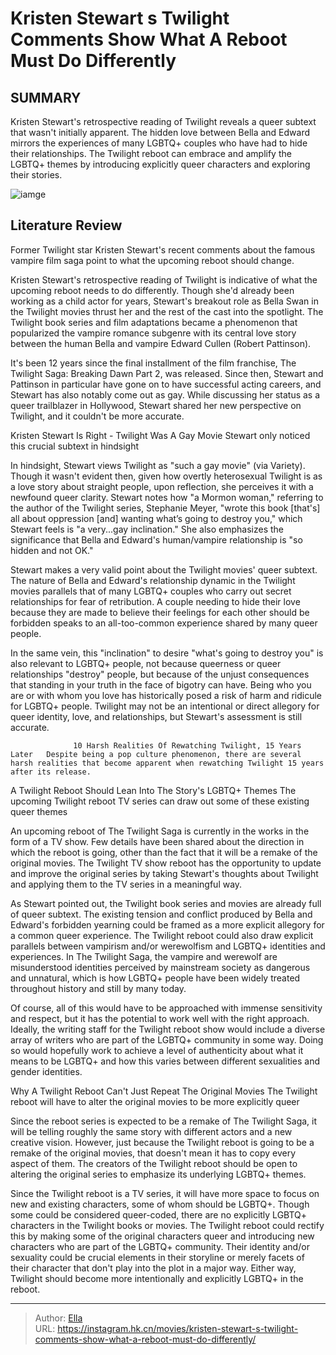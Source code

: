 # Kristen Stewart s Twilight Comments Show What A Reboot Must Do Differently


## SUMMARY 



  Kristen Stewart&#39;s retrospective reading of Twilight reveals a queer subtext that wasn&#39;t initially apparent.   The hidden love between Bella and Edward mirrors the experiences of many LGBTQ&#43; couples who have had to hide their relationships.   The Twilight reboot can embrace and amplify the LGBTQ&#43; themes by introducing explicitly queer characters and exploring their stories.  

![iamge](https://static1.srcdn.com/wordpress/wp-content/uploads/2023/12/kristen-stewart-as-bella-swan-in-twilight.jpg)

## Literature Review

Former Twilight star Kristen Stewart&#39;s recent comments about the famous vampire film saga point to what the upcoming reboot should change.




Kristen Stewart&#39;s retrospective reading of Twilight is indicative of what the upcoming reboot needs to do differently. Though she&#39;d already been working as a child actor for years, Stewart&#39;s breakout role as Bella Swan in the Twilight movies thrust her and the rest of the cast into the spotlight. The Twilight book series and film adaptations became a phenomenon that popularized the vampire romance subgenre with its central love story between the human Bella and vampire Edward Cullen (Robert Pattinson).




It&#39;s been 12 years since the final installment of the film franchise, The Twilight Saga: Breaking Dawn Part 2, was released. Since then, Stewart and Pattinson in particular have gone on to have successful acting careers, and Stewart has also notably come out as gay. While discussing her status as a queer trailblazer in Hollywood, Stewart shared her new perspective on Twilight, and it couldn&#39;t be more accurate.


 Kristen Stewart Is Right - Twilight Was A Gay Movie 
Stewart only noticed this crucial subtext in hindsight
          

In hindsight, Stewart views Twilight as &#34;such a gay movie&#34; (via Variety). Though it wasn&#39;t evident then, given how overtly heterosexual Twilight is as a love story about straight people, upon reflection, she perceives it with a newfound queer clarity. Stewart notes how &#34;a Mormon woman,&#34; referring to the author of the Twilight series, Stephanie Meyer, &#34;wrote this book [that&#39;s] all about oppression [and] wanting what’s going to destroy you,&#34; which Stewart feels is &#34;a very...gay inclination.&#34; She also emphasizes the significance that Bella and Edward&#39;s human/vampire relationship is &#34;so hidden and not OK.&#34;




Stewart makes a very valid point about the Twilight movies&#39; queer subtext. The nature of Bella and Edward&#39;s relationship dynamic in the Twilight movies parallels that of many LGBTQ&#43; couples who carry out secret relationships for fear of retribution. A couple needing to hide their love because they are made to believe their feelings for each other should be forbidden speaks to an all-too-common experience shared by many queer people.

In the same vein, this &#34;inclination&#34; to desire &#34;what&#39;s going to destroy you&#34; is also relevant to LGBTQ&#43; people, not because queerness or queer relationships &#34;destroy&#34; people, but because of the unjust consequences that standing in your truth in the face of bigotry can have. Being who you are or with whom you love has historically posed a risk of harm and ridicule for LGBTQ&#43; people. Twilight may not be an intentional or direct allegory for queer identity, love, and relationships, but Stewart&#39;s assessment is still accurate.




                  10 Harsh Realities Of Rewatching Twilight, 15 Years Later   Despite being a pop culture phenomenon, there are several harsh realities that become apparent when rewatching Twilight 15 years after its release.   



 A Twilight Reboot Should Lean Into The Story&#39;s LGBTQ&#43; Themes 
The upcoming Twilight reboot TV series can draw out some of these existing queer themes
         

An upcoming reboot of The Twilight Saga is currently in the works in the form of a TV show. Few details have been shared about the direction in which the reboot is going, other than the fact that it will be a remake of the original movies. The Twilight TV show reboot has the opportunity to update and improve the original series by taking Stewart&#39;s thoughts about Twilight and applying them to the TV series in a meaningful way.

As Stewart pointed out, the Twilight book series and movies are already full of queer subtext. The existing tension and conflict produced by Bella and Edward&#39;s forbidden yearning could be framed as a more explicit allegory for a common queer experience. The Twilight reboot could also draw explicit parallels between vampirism and/or werewolfism and LGBTQ&#43; identities and experiences. In The Twilight Saga, the vampire and werewolf are misunderstood identities perceived by mainstream society as dangerous and unnatural, which is how LGBTQ&#43; people have been widely treated throughout history and still by many today.




Of course, all of this would have to be approached with immense sensitivity and respect, but it has the potential to work well with the right approach. Ideally, the writing staff for the Twilight reboot show would include a diverse array of writers who are part of the LGBTQ&#43; community in some way. Doing so would hopefully work to achieve a level of authenticity about what it means to be LGBTQ&#43; and how this varies between different sexualities and gender identities.



 Why A Twilight Reboot Can&#39;t Just Repeat The Original Movies 
The Twilight reboot will have to alter the original movies to be more explicitly queer
          

Since the reboot series is expected to be a remake of The Twilight Saga, it will be telling roughly the same story with different actors and a new creative vision. However, just because the Twilight reboot is going to be a remake of the original movies, that doesn&#39;t mean it has to copy every aspect of them. The creators of the Twilight reboot should be open to altering the original series to emphasize its underlying LGBTQ&#43; themes.




Since the Twilight reboot is a TV series, it will have more space to focus on new and existing characters, some of whom should be LGBTQ&#43;. Though some could be considered queer-coded, there are no explicitly LGBTQ&#43; characters in the Twilight books or movies. The Twilight reboot could rectify this by making some of the original characters queer and introducing new characters who are part of the LGBTQ&#43; community. Their identity and/or sexuality could be crucial elements in their storyline or merely facets of their character that don&#39;t play into the plot in a major way. Either way, Twilight should become more intentionally and explicitly LGBTQ&#43; in the reboot.



---

> Author: [Ella](https://instagram.hk.cn/)  
> URL: https://instagram.hk.cn/movies/kristen-stewart-s-twilight-comments-show-what-a-reboot-must-do-differently/  

